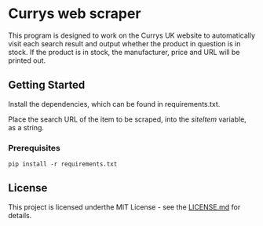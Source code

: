 # Currys web scraper
This program is designed to work on the Currys UK website to automatically visit each search result and output whether the product in question is in stock. If the product is in stock, the manufacturer, price and URL will be printed out.

## Getting Started
Install the dependencies, which can be found in requirements.txt.

Place the search URL of the item to be scraped, into the _siteItem_ variable, as a string.

### Prerequisites
```pip install -r requirements.txt```



## License
This project is licensed underthe MIT License - see the [LICENSE.md](../main/LICENSE) for details.
